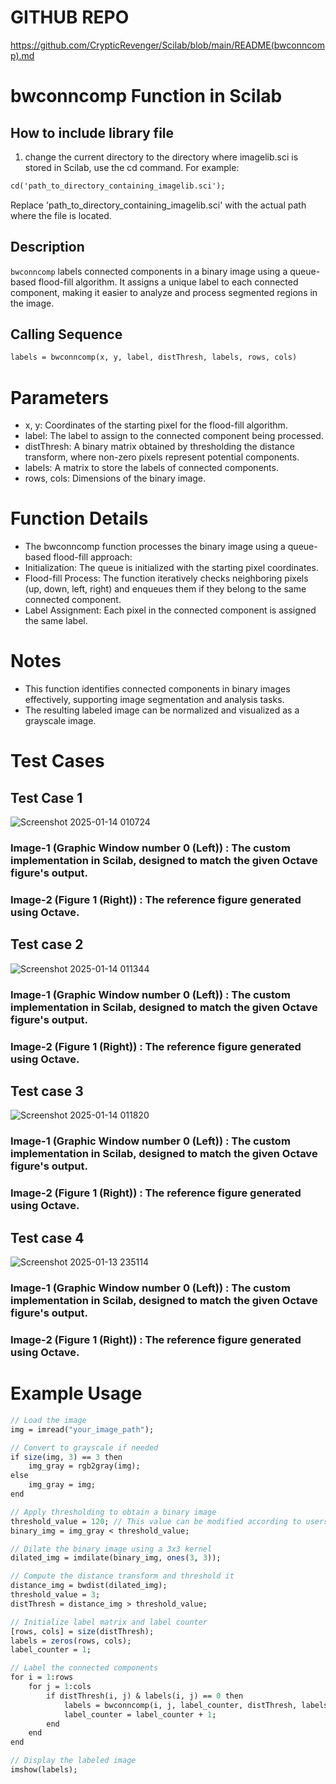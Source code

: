 # GITHUB REPO
https://github.com/CrypticRevenger/Scilab/blob/main/README(bwconncomp).md
# bwconncomp Function in Scilab

## How to include library file 

1.  change the current directory to the directory where imagelib.sci is stored in Scilab, use the cd command. For example:

```scilab
cd('path_to_directory_containing_imagelib.sci');
```

Replace 'path_to_directory_containing_imagelib.sci' with the actual path where the file is located.

## Description
`bwconncomp` labels connected components in a binary image using a queue-based flood-fill algorithm. It assigns a unique label to each connected component, making it easier to analyze and process segmented regions in the image.

## Calling Sequence

```scilab
labels = bwconncomp(x, y, label, distThresh, labels, rows, cols)
```

# Parameters
-   x, y: Coordinates of the starting pixel for the flood-fill algorithm.
-   label: The label to assign to the connected component being processed.
-   distThresh: A binary matrix obtained by thresholding the distance transform, where non-zero pixels represent potential components.
-   labels: A matrix to store the labels of connected components.
-   rows, cols: Dimensions of the binary image.

# Function Details
- The bwconncomp function processes the binary image using a queue-based flood-fill approach:
- Initialization: The queue is initialized with the starting pixel coordinates.
- Flood-fill Process: The function iteratively checks neighboring pixels (up, down, left, right) and enqueues them if they belong to the same connected component.
- Label Assignment: Each pixel in the connected component is assigned the same label.

# Notes
- This function identifies connected components in binary images effectively, supporting image segmentation and analysis tasks.
- The resulting labeled image can be normalized and visualized as a grayscale image.

# Test Cases
## Test Case 1

![Screenshot 2025-01-14 010724](https://github.com/user-attachments/assets/111ffc0e-66fa-4d2a-bbe6-d4055813421e)

### Image-1 (Graphic Window number 0 (Left)) : The custom implementation in Scilab, designed to match the given Octave figure's output. 

### Image-2 (Figure 1 (Right)) : The reference figure generated using Octave.

## Test case 2

![Screenshot 2025-01-14 011344](https://github.com/user-attachments/assets/34afe463-4195-4b69-91e2-af5cf1f70abe)


### Image-1 (Graphic Window number 0 (Left)) : The custom implementation in Scilab, designed to match the given Octave figure's output. 

### Image-2 (Figure 1 (Right)) : The reference figure generated using Octave.



## Test case 3

![Screenshot 2025-01-14 011820](https://github.com/user-attachments/assets/5e6468e9-1d70-484f-a3b9-6f10225c0319)

### Image-1 (Graphic Window number 0 (Left)) : The custom implementation in Scilab, designed to match the given Octave figure's output. 

### Image-2 (Figure 1 (Right)) : The reference figure generated using Octave.

## Test case 4

![Screenshot 2025-01-13 235114](https://github.com/user-attachments/assets/47161408-6989-4a00-a048-d16c1b0baa84)

### Image-1 (Graphic Window number 0 (Left)) : The custom implementation in Scilab, designed to match the given Octave figure's output. 

### Image-2 (Figure 1 (Right)) : The reference figure generated using Octave.

# Example Usage
```scilab
// Load the image
img = imread("your_image_path");

// Convert to grayscale if needed
if size(img, 3) == 3 then
    img_gray = rgb2gray(img);
else
    img_gray = img;
end

// Apply thresholding to obtain a binary image
threshold_value = 120; // This value can be modified according to users requirement
binary_img = img_gray < threshold_value;

// Dilate the binary image using a 3x3 kernel
dilated_img = imdilate(binary_img, ones(3, 3));

// Compute the distance transform and threshold it
distance_img = bwdist(dilated_img);
threshold_value = 3;
distThresh = distance_img > threshold_value;

// Initialize label matrix and label counter
[rows, cols] = size(distThresh);
labels = zeros(rows, cols);
label_counter = 1;

// Label the connected components
for i = 1:rows
    for j = 1:cols
        if distThresh(i, j) & labels(i, j) == 0 then
            labels = bwconncomp(i, j, label_counter, distThresh, labels, rows, cols);
            label_counter = label_counter + 1;
        end
    end
end

// Display the labeled image
imshow(labels);
```
